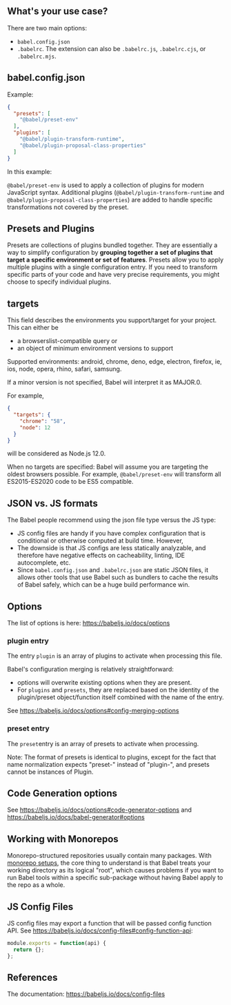## What's your use case?

There are two main options:

- `babel.config.json`
- `.babelrc`. The extension can also be `.babelrc.js`, `.babelrc.cjs`, or `.babelrc.mjs`.

## babel.config.json

Example: 

```json
{
  "presets": [
    "@babel/preset-env"
  ],
  "plugins": [
    "@babel/plugin-transform-runtime",
    "@babel/plugin-proposal-class-properties"
  ]
}
```

In this example:

`@babel/preset-env` is used to apply a collection of plugins for modern JavaScript syntax.
Additional plugins (`@babel/plugin-transform-runtime` and` @babel/plugin-proposal-class-properties`) are added to handle specific transformations not covered by the preset.

## Presets and Plugins

Presets are collections of plugins bundled together. They are essentially a way to simplify configuration by **grouping together a set of plugins that target a specific environment or set of features**. Presets allow you to apply multiple plugins with a single configuration entry. 
If you need to transform specific parts of your code and have very precise requirements, you might choose to specify individual plugins.

## targets

This field describes the environments you support/target for your project.
This can either be 
- a browserslist-compatible query or 
- an object of minimum environment versions to support
  

Supported environments: android, chrome, deno, edge, electron, firefox, ie, ios, node, opera, rhino, safari, samsung.

If a minor version is not specified, Babel will interpret it as MAJOR.0. 

For example, 

```json
{
  "targets": {
    "chrome": "58",
    "node": 12
  }
}
```
will be considered as Node.js 12.0.


When no targets are specified: Babel will assume you are targeting the oldest browsers possible. 
For example, `@babel/preset-env` will transform all ES2015-ES2020 code to be ES5 compatible.


## JSON vs. JS formats

The Babel people recommend using the json file type versus the JS type: 
- JS config files are handy if you have complex configuration that is conditional or otherwise computed at build time. However, 
- The downside is that JS configs are less statically analyzable, and therefore have negative effects on cacheability, linting, IDE autocomplete, etc. 
- Since `babel.config.json` and `.babelrc.json` are static JSON files, it allows other tools that use Babel such as bundlers to cache the results of Babel safely, which can be a huge build performance win.

## Options

The list of options is here: https://babeljs.io/docs/options

### plugin entry

The entry `plugin` is an array of plugins to activate when processing this file. 

Babel's configuration merging is relatively straightforward:

- options will overwrite existing options when they are present.
- For `plugins` and `presets`, they are replaced based on the identity of the plugin/preset object/function itself combined with the name of the entry.

See https://babeljs.io/docs/options#config-merging-options

### preset entry

The `preset`entry is an array of presets to activate when processing. 

Note: The format of presets is identical to plugins, except for the fact that name normalization expects "preset-" instead of "plugin-", and presets cannot be instances of Plugin.

## Code Generation options

See https://babeljs.io/docs/options#code-generator-options and https://babeljs.io/docs/babel-generator#options

## Working with Monorepos

Monorepo-structured repositories usually contain many packages.
With [monorepo setups](https://babeljs.io/docs/config-files#monorepos), the core thing to understand is that Babel treats your working directory as its logical "root", which causes problems if you want to run Babel tools within a specific sub-package without having Babel apply to the repo as a whole.

## JS Config Files

JS config files may export a function that will be passed config function API. See https://babeljs.io/docs/config-files#config-function-api:

```js
module.exports = function(api) {
  return {};
};
```

## References

The documentation: https://babeljs.io/docs/config-files


